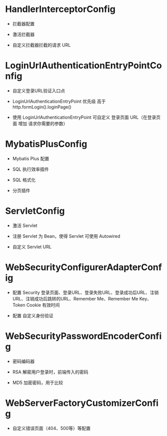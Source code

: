 # HandlerInterceptorConfig

- 拦截器配置

- 激活拦截器

- 自定义拦截器拦截的请求 URL

# LoginUrlAuthenticationEntryPointConfig

- 自定义登录URL验证入口点

- LoginUrlAuthenticationEntryPoint 优先级 高于 http.formLogin().loginPage()

- 使用 LoginUrlAuthenticationEntryPoint 可自定义 登录页面 URL（在登录页面 增加 请求你需要的参数）

# MybatisPlusConfig

- Mybatis Plus 配置

- SQL 执行效率插件

- SQL 格式化

- 分页插件

# ServletConfig

- 激活 Servlet

- 注册 Servlet 为 Bean，使得 Servlet 可使用 Autowired

- 自定义 Servlet URL

# WebSecurityConfigurerAdapterConfig

- 配置 Security 登录页面、登录URL、登录失败URL、登录成功后URL、注销URL、注销成功后跳转的URL、Remember Me、Remember Me Key、Token Cookie 有效时间

- 配置 自定义身份验证

# WebSecurityPasswordEncoderConfig

- 密码编码器

- RSA 解密用户登录时，前端传入的密码

- MD5 加密密码，用于比较

# WebServerFactoryCustomizerConfig

- 自定义错误页面（404、500等）等配置